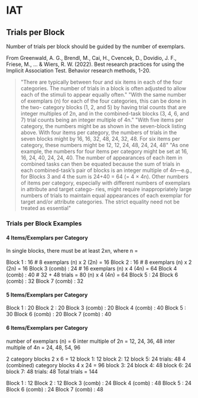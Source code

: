 # IAT

## Trials per Block

Number of trials per block should be guided by the number of exemplars.

From Greenwald, A. G., Brendl, M., Cai, H., Cvencek, D., Dovidio, J. F., Friese, M., ... & Wiers, R. W. (2022). Best research practices for using the Implicit Association Test. Behavior research methods, 1-20.

> "There are typically between four and six items in each of the four categories. The number of trials in a block is often adjusted to allow each  of the stimuli to appear equally often."
> "With the same number of exemplars (n) for each of the four categories, this can be done in the two- category blocks (1, 2, and 5) by having trial counts that are integer multiples of 2n, and in the combined-task blocks (3, 4, 6, and 7) trial counts being an integer multiple of 4n."
> "With five items per category, the numbers might be as shown in the seven-block listing above. With four items per category, the numbers of trials in the seven blocks might by 16, 16, 32, 48, 24, 32, 48. For six items per category, these numbers might be 12, 12, 24, 48, 24, 24, 48"
> "As one example, the numbers for four items per category might be set at 16, 16, 24, 40, 24, 24, 40. The number of appearances of each item in combined tasks can then be equated because the sum of trials in each combined-task’s pair of blocks is an integer multiple of 4n—e.g., for Blocks 3 and 4 the sum is 24+40 = 64 (= 4 × 4n). Other numbers of items per category, especially with different numbers of exemplars in attribute and target catego- ries, might require inappropriately large numbers of trials to maintain equal appearances of each exemplar for target and/or attribute categories. The strict equality need not be treated as essential"

### Trials per Block Examples

#### 4 Items/Exemplars per Category

In single blocks, there must be at least 2xn, where n =

Block 1         : 16 # 8 exemplars (n) x 2 (2n) = 16
Block 2         : 16 # 8 exemplars (n) x 2 (2n) = 16
Block 3 (comb)  : 24 # 16 exemplars (n) x 4 (4n) = 64
Block 4 (comb)  : 40 # 32 + 48 trials = 80 (n) x 4 (4n) = 64
Block 5         : 24
Block 6 (comb)  : 32
Block 7 (comb)  : 32

#### 5 Items/Exemplars per Category

Block 1         : 20
Block 2         : 20
Block 3 (comb)  : 20
Block 4 (comb)  : 40
Block 5         : 30
Block 6 (comb)  : 20
Block 7 (comb)  : 40

#### 6 Items/Exemplars per Category

number of exemplars (n) = 6
inter multiple of 2n = 12, 24, 36, 48
inter multiple of 4n = 24, 48, 54, 96


2 category blocks
  2 x 6 = 12
  block 1: 12
  block 2: 12
  block 5: 24
   trials: 48
4 (combined) category blocks
  4 x 24 = 96
  block 3: 24
  block 4: 48
  block 6: 24
  block 7: 48
   trials: 48
Total trials = 144

Block 1         : 12
Block 2         : 12
Block 3 (comb)  : 24
Block 4 (comb)  : 48
Block 5         : 24
Block 6 (comb)  : 24
Block 7 (comb)  : 48